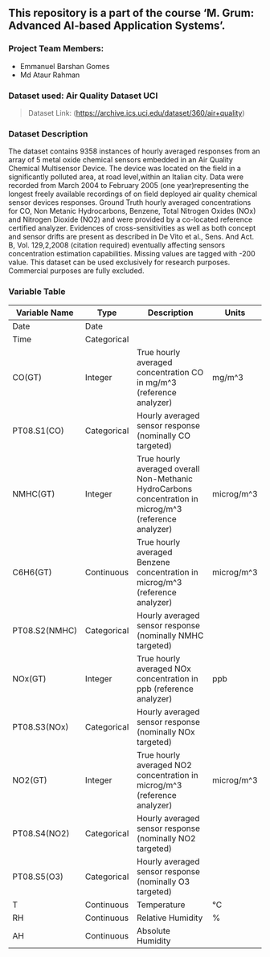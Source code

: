 ## This repository is a part of the course **‘M. Grum: Advanced AI-based Application Systems’**.

### Project Team Members:

- Emmanuel Barshan Gomes
- Md Ataur Rahman

### Dataset used: Air Quality Dataset UCI

> Dataset Link: (https://archive.ics.uci.edu/dataset/360/air+quality)

### Dataset Description

The dataset contains 9358 instances of hourly averaged responses from an array of 5 metal oxide chemical sensors embedded in an Air Quality Chemical Multisensor Device. The device was located on the field in a significantly polluted area, at road level,within an Italian city. Data were recorded from March 2004 to February 2005 (one year)representing the longest freely available recordings of on field deployed air quality chemical sensor devices responses. Ground Truth hourly averaged concentrations for CO, Non Metanic Hydrocarbons, Benzene, Total Nitrogen Oxides (NOx) and Nitrogen Dioxide (NO2) and were provided by a co-located reference certified analyzer. Evidences of cross-sensitivities as well as both concept and sensor drifts are present as described in De Vito et al., Sens. And Act. B, Vol. 129,2,2008 (citation required) eventually affecting sensors concentration estimation capabilities. Missing values are tagged with -200 value.
This dataset can be used exclusively for research purposes. Commercial purposes are fully excluded.

### Variable Table

| Variable Name | Type        | Description                                                                                             | Units      |
| ------------- | ----------- | ------------------------------------------------------------------------------------------------------- | ---------- |
| Date          | Date        |                                                                                                         |            |
| Time          | Categorical |                                                                                                         |            |
| CO(GT)        | Integer     | True hourly averaged concentration CO in mg/m^3 (reference analyzer)                                    | mg/m^3     |
| PT08.S1(CO)   | Categorical | Hourly averaged sensor response (nominally CO targeted)                                                 |            |
| NMHC(GT)      | Integer     | True hourly averaged overall Non-Methanic HydroCarbons concentration in microg/m^3 (reference analyzer) | microg/m^3 |
| C6H6(GT)      | Continuous  | True hourly averaged Benzene concentration in microg/m^3 (reference analyzer)                           | microg/m^3 |
| PT08.S2(NMHC) | Categorical | Hourly averaged sensor response (nominally NMHC targeted)                                               |            |
| NOx(GT)       | Integer     | True hourly averaged NOx concentration in ppb (reference analyzer)                                      | ppb        |
| PT08.S3(NOx)  | Categorical | Hourly averaged sensor response (nominally NOx targeted)                                                |            |
| NO2(GT)       | Integer     | True hourly averaged NO2 concentration in microg/m^3 (reference analyzer)                               | microg/m^3 |
| PT08.S4(NO2)  | Categorical | Hourly averaged sensor response (nominally NO2 targeted)                                                |            |
| PT08.S5(O3)   | Categorical | Hourly averaged sensor response (nominally O3 targeted)                                                 |            |
| T             | Continuous  | Temperature                                                                                             | °C         |
| RH            | Continuous  | Relative Humidity                                                                                       | %          |
| AH            | Continuous  | Absolute Humidity                                                                                       |            |

